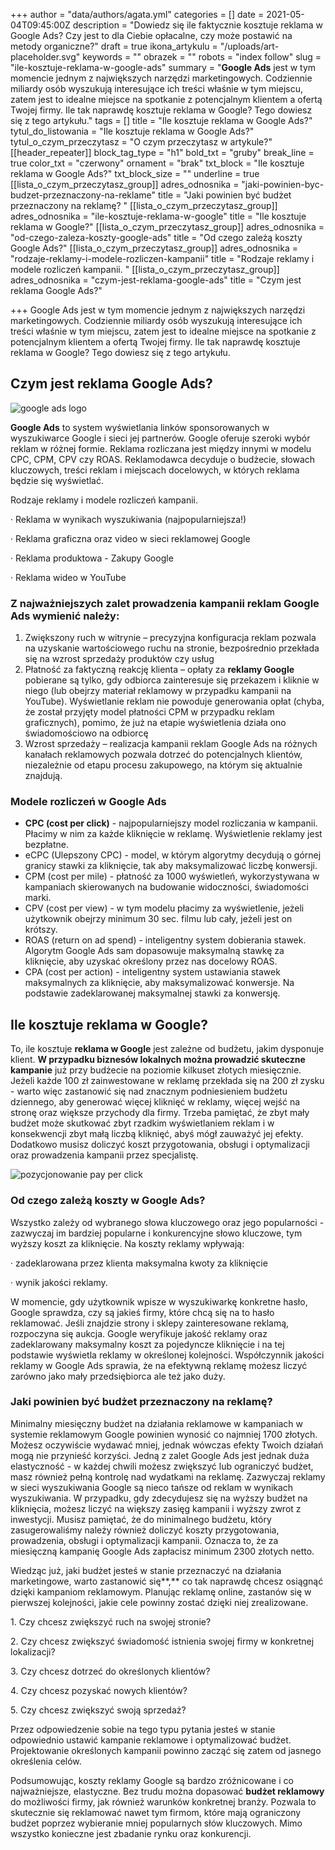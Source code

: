 +++
author = "data/authors/agata.yml"
categories = []
date = 2021-05-04T09:45:00Z
description = "Dowiedz się ile faktycznie kosztuje reklama w Google Ads? Czy jest to dla Ciebie opłacalne, czy może postawić na metody organiczne?"
draft = true
ikona_artykulu = "/uploads/art-placeholder.svg"
keywords = ""
obrazek = ""
robots = "index follow"
slug = "ile-kosztuje-reklama-w-google-ads"
summary = "<strong>Google Ads</strong> jest w tym momencie jednym z największych narzędzi marketingowych. Codziennie miliardy osób wyszukują interesujące ich treści właśnie w tym miejscu, zatem jest to idealne miejsce na spotkanie z potencjalnym klientem a ofertą Twojej firmy. Ile tak naprawdę kosztuje reklama w Google? Tego dowiesz się z tego artykułu."
tags = []
title = "Ile kosztuje reklama w Google Ads?"
tytul_do_listowania = "Ile kosztuje reklama w Google Ads?"
tytul_o_czym_przeczytasz = "O czym przeczytasz w artykule?"
[[header_repeater]]
block_tag_type = "h1"
bold_txt = "gruby"
break_line = true
color_txt = "czerwony"
ornament = "brak"
txt_block = "Ile kosztuje reklama w Google Ads?"
txt_block_size = ""
underline = true
[[lista_o_czym_przeczytasz_group]]
adres_odnosnika = "jaki-powinien-byc-budzet-przeznaczony-na-reklame"
title = "Jaki powinien być budżet przeznaczony na reklamę? "
[[lista_o_czym_przeczytasz_group]]
adres_odnosnika = "ile-kosztuje-reklama-w-google"
title = "Ile kosztuje reklama w Google?"
[[lista_o_czym_przeczytasz_group]]
adres_odnosnika = "od-czego-zaleza-koszty-google-ads"
title = "Od czego zależą koszty Google Ads?"
[[lista_o_czym_przeczytasz_group]]
adres_odnosnika = "rodzaje-reklamy-i-modele-rozliczen-kampanii"
title = "Rodzaje reklamy i modele rozliczeń kampanii. "
[[lista_o_czym_przeczytasz_group]]
adres_odnosnika = "czym-jest-reklama-google-ads"
title = "Czym jest reklama Google Ads?"

+++
Google Ads jest w tym momencie jednym z największych narzędzi marketingowych. Codziennie miliardy osób wyszukują interesujące ich treści właśnie w tym miejscu, zatem jest to idealne miejsce na spotkanie z potencjalnym klientem a ofertą Twojej firmy. Ile tak naprawdę kosztuje reklama w Google? Tego dowiesz się z tego artykułu.

## Czym jest reklama Google Ads?

![google ads logo](/uploads/obrazblog1.png)

**Google Ads** to system wyświetlania linków sponsorowanych w wyszukiwarce Google i sieci jej partnerów. Google oferuje szeroki wybór reklam w różnej formie. Reklama rozliczana jest między innymi w modelu CPC, CPM, CPV czy ROAS. Reklamodawca decyduje o budżecie, słowach kluczowych, treści reklam i miejscach docelowych, w których reklama będzie się wyświetlać.

Rodzaje reklamy i modele rozliczeń kampanii.

· Reklama w wynikach wyszukiwania (najpopularniejsza!)

· Reklama graficzna oraz video w sieci reklamowej Google

· Reklama produktowa - Zakupy Google

· Reklama wideo w YouTube

### Z najważniejszych zalet prowadzenia kampanii reklam **Google Ads** wymienić należy:

1. Zwiększony ruch w witrynie – precyzyjna konfiguracja reklam pozwala na uzyskanie wartościowego ruchu na stronie, bezpośrednio przekłada się na wzrost sprzedaży produktów czy usług
2. Płatność za faktyczną reakcję klienta – opłaty za **reklamy Google** pobierane są tylko, gdy odbiorca zainteresuje się przekazem i kliknie w niego (lub obejrzy materiał reklamowy w przypadku kampanii na YouTube). Wyświetlanie reklam nie powoduje generowania opłat (chyba, że został przyjęty model płatności CPM w przypadku reklam graficznych), pomimo, że już na etapie wyświetlenia działa ono świadomościowo na odbiorcę
3. Wzrost sprzedaży – realizacja kampanii reklam Google Ads na różnych kanałach reklamowych pozwala dotrzeć do potencjalnych klientów, niezależnie od etapu procesu zakupowego, na którym się aktualnie znajdują.

### Modele rozliczeń w Google Ads

* **CPC (cost per click)** - najpopularniejszy model rozliczania w kampanii. Płacimy w nim za każde kliknięcie w reklamę. Wyświetlenie reklamy jest bezpłatne.
* eCPC (Ulepszony CPC) - model, w którym algorytmy decydują o górnej granicy stawki za kliknięcie, tak aby maksymalizować liczbę konwersji.
* CPM (cost per mile) - płatność za 1000 wyświetleń, wykorzystywana w kampaniach skierowanych na budowanie widoczności, świadomości marki.
* CPV (cost per view) - w tym modelu płacimy za wyświetlenie, jeżeli użytkownik obejrzy minimum 30 sec. filmu lub cały, jeżeli jest on krótszy.
* ROAS (return on ad spend) - inteligentny system dobierania stawek. Algorytm Google Ads sam dopasowuje maksymalną stawkę za kliknięcie, aby uzyskać określony przez nas docelowy ROAS.
* CPA (cost per action) - inteligentny system ustawiania stawek maksymalnych za kliknięcie, aby maksymalizować konwersje. Na podstawie zadeklarowanej maksymalnej stawki za konwersję.

## Ile kosztuje reklama w Google?

To, ile kosztuje **reklama w Google** jest zależne od budżetu, jakim dysponuje klient. **W przypadku biznesów lokalnych można prowadzić skuteczne kampanie** już przy budżecie na poziomie kilkuset złotych miesięcznie. Jeżeli każde 100 zł zainwestowane w reklamę przekłada się na 200 zł zysku - warto więc zastanowić się nad znacznym podniesieniem budżetu dziennego, aby generować więcej kliknięć w reklamy, więcej wejść na stronę oraz większe przychody dla firmy. Trzeba pamiętać, że zbyt mały budżet może skutkować zbyt rzadkim wyświetlaniem reklam i w konsekwencji zbyt małą liczbą kliknięć, abyś mógł zauważyć jej efekty. Dodatkowo musisz doliczyć koszt przygotowania, obsługi i optymalizacji oraz prowadzenia kampanii przez specjalistę.

![pozycjonowanie pay per click ](/uploads/obrazblog2.png)

### Od czego zależą koszty w Google Ads?

Wszystko zależy od wybranego słowa kluczowego oraz jego popularności - zazwyczaj im bardziej popularne i konkurencyjne słowo kluczowe, tym wyższy koszt za kliknięcie. Na koszty reklamy wpływają:

· zadeklarowana przez klienta maksymalna kwoty za kliknięcie

· wynik jakości reklamy.

W momencie, gdy użytkownik wpisze w wyszukiwarkę konkretne hasło, Google sprawdza, czy są jakieś firmy, które chcą się na to hasło reklamować. Jeśli znajdzie strony i sklepy zainteresowane reklamą, rozpoczyna się aukcja. Google weryfikuje jakość reklamy oraz zadeklarowany maksymalny koszt za pojedyncze kliknięcie i na tej podstawie wyświetla reklamy w określonej kolejności. Współczynnik jakości reklamy w Google Ads sprawia, że na efektywną reklamę możesz liczyć zarówno jako mały przedsiębiorca ale też jako duży.

### Jaki powinien być budżet przeznaczony na reklamę?

Minimalny miesięczny budżet na działania reklamowe w kampaniach w systemie reklamowym Google powinien wynosić co najmniej 1700 złotych. Możesz oczywiście wydawać mniej, jednak wówczas efekty Twoich działań mogą nie przynieść korzyści. Jedną z zalet Google Ads jest jednak duża elastyczność - w każdej chwili możesz zwiększyć lub ograniczyć budżet, masz również pełną kontrolę nad wydatkami na reklamę. Zazwyczaj reklamy w sieci wyszukiwania Google są nieco tańsze od reklam w wynikach wyszukiwania. W przypadku, gdy zdecydujesz się na wyższy budżet na kliknięcia, możesz liczyć na większy zasięg kampanii i wyższy zwrot z inwestycji. Musisz pamiętać, że do minimalnego budżetu, który zasugerowaliśmy należy również doliczyć koszty przygotowania, prowadzenia, obsługi i optymalizacji kampanii. Oznacza to, że za miesięczną kampanię Google Ads zapłacisz minimum 2300 złotych netto.

Wiedząc już, jaki budżet jesteś w stanie przeznaczyć na działania marketingowe, warto zastanowić się**,** co tak naprawdę chcesz osiągnąć dzięki kampaniom reklamowym. Planując reklamę online, zastanów się w pierwszej kolejności, jakie cele powinny zostać dzięki niej zrealizowane.

1\. Czy chcesz zwiększyć ruch na swojej stronie?

2\. Czy chcesz zwiększyć świadomość istnienia swojej firmy w konkretnej lokalizacji?

3\. Czy chcesz dotrzeć do określonych klientów?

4\. Czy chcesz pozyskać nowych klientów?

5\. Czy chcesz zwiększyć swoją sprzedaż?

Przez odpowiedzenie sobie na tego typu pytania jesteś w stanie odpowiednio ustawić kampanie reklamowe i optymalizować budżet. Projektowanie określonych kampanii powinno zacząć się zatem od jasnego określenia celów.

Podsumowując, koszty reklamy Google są bardzo zróżnicowane i co najważniejsze, elastyczne. Bez trudu można dopasować **budżet reklamowy** do możliwości firmy, jak również warunków konkretnej branży. Pozwala to skutecznie się reklamować nawet tym firmom, które mają ograniczony budżet poprzez wybieranie mniej popularnych słów kluczowych. Mimo wszystko konieczne jest zbadanie rynku oraz konkurencji.